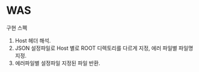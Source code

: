 # WAS

구현 스펙

1. Host 헤더 해석. 
2. JSON 설정파일로 Host 별로 ROOT 디렉토리를 다르게 지정, 에러 파일별 파일명 지정.
3. 에러파일별 설정파일 지정된 파일 반환.

